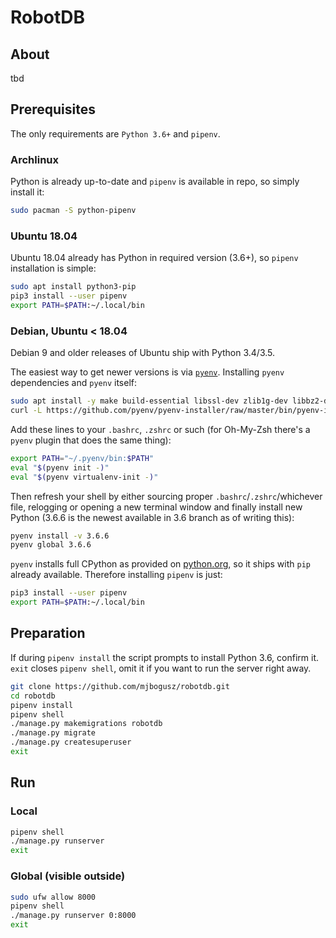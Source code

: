 # RobotDB
## About
tbd

## Prerequisites
The only requirements are `Python 3.6+` and `pipenv`.

### Archlinux
Python is already up-to-date and `pipenv` is available in repo, so simply install it:
```sh
sudo pacman -S python-pipenv
```

### Ubuntu 18.04
Ubuntu 18.04 already has Python in required version (3.6+), so `pipenv` installation is simple:
```sh
sudo apt install python3-pip
pip3 install --user pipenv
export PATH=$PATH:~/.local/bin
```

### Debian, Ubuntu < 18.04
Debian 9 and older releases of Ubuntu ship with Python 3.4/3.5.

The easiest way to get newer versions is via [`pyenv`](https://github.com/pyenv/pyenv-installer). Installing `pyenv` dependencies and `pyenv` itself:
```sh
sudo apt install -y make build-essential libssl-dev zlib1g-dev libbz2-dev libreadline-dev libsqlite3-dev wget curl llvm libncurses5-dev libncursesw5-dev xz-utils tk-dev libffi-dev
curl -L https://github.com/pyenv/pyenv-installer/raw/master/bin/pyenv-installer | bash
```

Add these lines to your `.bashrc`, `.zshrc` or such (for Oh-My-Zsh there's a `pyenv` plugin that does the same thing):
```sh
export PATH="~/.pyenv/bin:$PATH"
eval "$(pyenv init -)"
eval "$(pyenv virtualenv-init -)"
```

Then refresh your shell by either sourcing proper `.bashrc`/`.zshrc`/whichever file, relogging or opening a new terminal window and finally install new Python (3.6.6 is the newest available in 3.6 branch as of writing this):
```sh
pyenv install -v 3.6.6
pyenv global 3.6.6
```

`pyenv` installs full CPython as provided on [python.org](python.org), so it ships with `pip` already available.
Therefore installing `pipenv` is just:
```sh
pip3 install --user pipenv
export PATH=$PATH:~/.local/bin
```

## Preparation
If during `pipenv install` the script prompts to install Python 3.6, confirm it.
`exit` closes `pipenv shell`, omit it if you want to run the server right away.

```sh
git clone https://github.com/mjbogusz/robotdb.git
cd robotdb
pipenv install
pipenv shell
./manage.py makemigrations robotdb
./manage.py migrate
./manage.py createsuperuser
exit
```

## Run
### Local
```sh
pipenv shell
./manage.py runserver
exit
```

### Global (visible outside)
```sh
sudo ufw allow 8000
pipenv shell
./manage.py runserver 0:8000
exit
```
